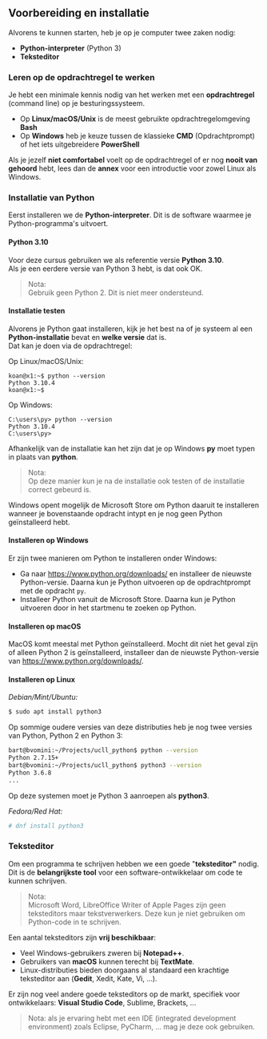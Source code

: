 ## Voorbereiding en installatie

Alvorens te kunnen starten, heb je op je computer twee zaken nodig:

* **Python-interpreter** (Python 3)
* **Teksteditor**

### Leren op de opdrachtregel te werken

Je hebt een minimale kennis nodig van het werken met een **opdrachtregel** (command line) op je besturingssysteem.  

* Op **Linux/macOS/Unix** is de meest gebruikte opdrachtregelomgeving **Bash**
* Op **Windows** heb je keuze tussen de klassieke **CMD** (Opdrachtprompt) of het iets uitgebreidere **PowerShell**

Als je jezelf **niet comfortabel** voelt op de opdrachtregel of er nog **nooit van gehoord** hebt, lees dan de **annex** voor een introductie voor zowel Linux als Windows.

### Installatie van Python

Eerst installeren we de **Python-interpreter**. Dit is de software waarmee je Python-programma's uitvoert.

#### Python 3.10

Voor deze cursus gebruiken we als referentie versie **Python 3.10**.  
Als je een eerdere versie van Python 3 hebt, is dat ook OK.  

> Nota:  
> Gebruik geen Python 2. Dit is niet meer ondersteund.

#### Installatie testen

Alvorens je Python gaat installeren, kijk je het best na of je systeem al een **Python-installatie** bevat en **welke versie** dat is.  
Dat kan je doen via de opdrachtregel:

Op Linux/macOS/Unix:

~~~bash_terminal
koan@x1:~$ python --version
Python 3.10.4
koan@x1:~$
~~~

Op Windows:

~~~
C:\users\py> python --version
Python 3.10.4
C:\users\py>
~~~

Afhankelijk van de installatie kan het zijn dat je op Windows **py** moet typen in plaats van **python**.

> Nota:  
> Op deze manier kun je na de installatie ook testen of de installatie correct gebeurd is.

Windows opent mogelijk de Microsoft Store om Python daaruit te installeren wanneer je bovenstaande opdracht intypt en je nog geen Python geïnstalleerd hebt.

#### Installeren op Windows

Er zijn twee manieren om Python te installeren onder Windows:

* Ga naar https://www.python.org/downloads/ en installeer de nieuwste Python-versie. Daarna kun je Python uitvoeren op de opdrachtprompt met de opdracht `py`.
* Installeer Python vanuit de Microsoft Store. Daarna kun je Python uitvoeren door in het startmenu te zoeken op Python. 

#### Installeren op macOS

MacOS komt meestal met Python geïnstalleerd. Mocht dit niet het geval zijn of alleen Python 2 is geïnstalleerd, installeer dan de nieuwste Python-versie van https://www.python.org/downloads/.

#### Installeren op Linux

*Debian/Mint/Ubuntu:*

~~~bash
$ sudo apt install python3
~~~

Op sommige oudere versies van deze distributies heb je nog twee versies van Python, Python 2 en Python 3:

~~~bash
bart@bvomini:~/Projects/ucll_python$ python --version
Python 2.7.15+
bart@bvomini:~/Projects/ucll_python$ python3 --version
Python 3.6.8
...
~~~

Op deze systemen moet je Python 3 aanroepen als **python3**.

*Fedora/Red Hat:*

~~~bash
# dnf install python3
~~~

### Teksteditor

Om een programma te schrijven hebben we een goede "**teksteditor"** nodig.  
Dit is de **belangrijkste tool** voor een software-ontwikkelaar om code te kunnen schrijven.

> Nota:  
> Microsoft Word, LibreOffice Writer of Apple Pages zijn geen teksteditors maar tekstverwerkers.
> Deze kun je niet gebruiken om Python-code in te schrijven.

Een aantal teksteditors zijn **vrij beschikbaar**:

* Veel Windows-gebruikers zweren bij **Notepad++**.
* Gebruikers van **macOS** kunnen terecht bij **TextMate**.
* Linux-distributies bieden doorgaans al standaard een krachtige teksteditor aan (**Gedit**, Xedit, Kate, Vi, ...).

Er zijn nog veel andere goede teksteditors op de markt, specifiek voor ontwikkelaars: **Visual Studio Code**, Sublime, Brackets, ...

> Nota: als je ervaring hebt met een IDE (integrated development environment) zoals
> Eclipse, PyCharm, ... mag je deze ook gebruiken.

